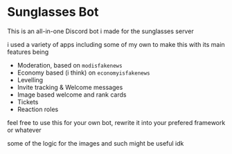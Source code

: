 # Sunglasses Bot

This is an all-in-one Discord bot i made for the sunglasses server

i used a variety of apps including some of my own to make this with its main features being

- Moderation, based on `modisfakenews`
- Economy based (i think) on `economyisfakenews`
- Levelling
- Invite tracking & Welcome messages
- Image based welcome and rank cards
- Tickets
- Reaction roles

feel free to use this for your own bot, rewrite it into your prefered framework or whatever

some of the logic for the images and such might be useful idk